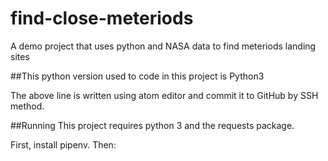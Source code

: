 # find-close-meteriods
A demo project that uses python and NASA data to find meteriods landing sites

##This python version used to code in this project is Python3

The above line is written using atom editor and commit it to GitHub by SSH method.

##Running
This project requires python 3 and the requests package.

First, install pipenv. Then:

<!--
pipenv install requests
pipenv run python meteors/find_meteors.py
-->
